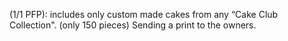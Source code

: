 (1/1 PFP): includes only custom made cakes from any “Cake Club Collection". (only 150 pieces) Sending a print to the owners.
